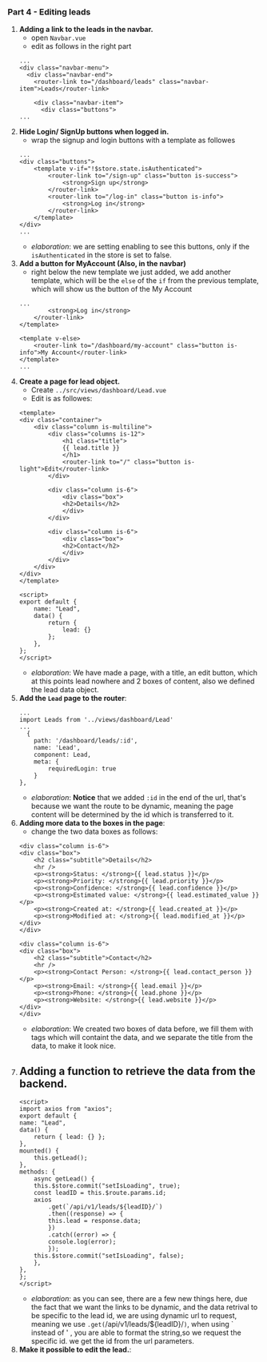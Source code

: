 ### **Part 4** - Editing leads

1. **Adding a link to the leads in the navbar.**
    - open `Navbar.vue`
    - edit as follows in the right part
    ```
    ...
    <div class="navbar-menu">
      <div class="navbar-end">
        <router-link to="/dashboard/leads" class="navbar-item">Leads</router-link>

        <div class="navbar-item">
          <div class="buttons">
    ...
    ```
2. **Hide Login/ SignUp buttons when logged in.**
    - wrap the signup and login buttons with a template as followes
    ```
    ...
    <div class="buttons">
        <template v-if="!$store.state.isAuthenticated">
            <router-link to="/sign-up" class="button is-success">
                <strong>Sign up</strong>
            </router-link>
            <router-link to="/log-in" class="button is-info">
                <strong>Log in</strong>
            </router-link>
        </template>
    </div>
    ...
    ```
    - *elaboration*: we are setting enabling to see this buttons, only if the `isAuthenticated` in the store is set to false.
3. **Add a button for MyAccount (Also, in the navbar)**
    - right below the new template we just added, we add another template, which will be the `else` of the `if` from the previous template, which will show us the button of the My Account
    ```
    ...
            <strong>Log in</strong>
        </router-link>
    </template>

    <template v-else>
        <router-link to="/dashboard/my-account" class="button is-info">My Account</router-link>
    </template>
    ...
    ```
4. **Create a page for lead object.**
    - Create `../src/views/dashboard/Lead.vue`
    - Edit is as followes:
    ```
    <template>
    <div class="container">
        <div class="column is-multiline">
            <div class="columns is-12">
                <h1 class="title">
                {{ lead.title }}
                </h1>
                <router-link to="/" class="button is-light">Edit</router-link>
            </div>

            <div class="column is-6">
                <div class="box">
                <h2>Details</h2>
                </div>
            </div>

            <div class="column is-6">
                <div class="box">
                <h2>Contact</h2>
                </div>
            </div>
        </div>
    </div>
    </template>

    <script>
    export default {
        name: "Lead",
        data() {
            return { 
                lead: {}
            };
        },
    };
    </script>
    ```
    - *elaboration*: We have made a page, with a title, an edit button, which at this points lead nowhere and 2 boxes of content, also we defined the lead data object.
5. **Add the `Lead` page to the router**:
    ```
    ...
    import Leads from '../views/dashboard/Lead'
    ...
      {
        path: '/dashboard/leads/:id',
        name: 'Lead',
        component: Lead,
        meta: {
            requiredLogin: true
        }
    },
    ```
    - *elaboration*: **Notice** that we added `:id` in the end of the url, that's because we want the route to be dynamic, meaning the page content will be determined by the id which is transferred to it.
6. **Adding more data to the boxes in the page**:
    - change the two data boxes as follows:
    ```
    <div class="column is-6">
    <div class="box">
        <h2 class="subtitle">Details</h2>
        <hr />
        <p><strong>Status: </strong>{{ lead.status }}</p>
        <p><strong>Priority: </strong>{{ lead.priority }}</p>
        <p><strong>Confidence: </strong>{{ lead.confidence }}</p>
        <p><strong>Estimated value: </strong>{{ lead.estimated_value }}</p>
        <p><strong>Created at: </strong>{{ lead.created_at }}</p>
        <p><strong>Modified at: </strong>{{ lead.modified_at }}</p>
    </div>
    </div>

    <div class="column is-6">
    <div class="box">
        <h2 class="subtitle">Contact</h2>
        <hr />
        <p><strong>Contact Person: </strong>{{ lead.contact_person }}</p>
        <p><strong>Email: </strong>{{ lead.email }}</p>
        <p><strong>Phone: </strong>{{ lead.phone }}</p>
        <p><strong>Website: </strong>{{ lead.website }}</p>
    </div>
    </div>
    ```
    - *elaboration*: We created two boxes of data before, we fill them with tags which will containt the data, and we separate the title from the data, to make it look nice.
7. Adding a function to retrieve the data from the backend.
    - 
    ```
    <script>
    import axios from "axios";
    export default {
    name: "Lead",
    data() {
        return { lead: {} };
    },
    mounted() {
        this.getLead();
    },
    methods: {
        async getLead() {
        this.$store.commit("setIsLoading", true);
        const leadID = this.$route.params.id;
        axios
            .get(`/api/v1/leads/${leadID}/`)
            .then((response) => {
            this.lead = response.data;
            })
            .catch((error) => {
            console.log(error);
            });
        this.$store.commit("setIsLoading", false);
        },
    },
    };
    </script>
    ```
    - *elaboration*: as you can see, there are a few new things here, due the fact that we want the links to be dynamic, and the data retrival to be specific to the lead id, we are using dynamic url to request, meaning we use `.get(`/api/v1/leads/${leadID}/`)`, when using ` instead of ' , you are able to format the string,so we request the specific id.
    we get the id from the url parameters.
8. **Make it possible to edit the lead.**:
